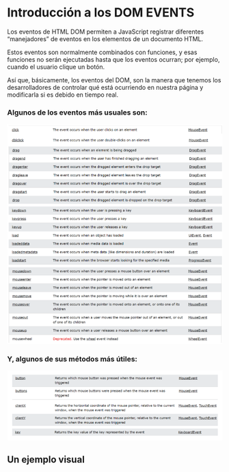 <h1> Introducción a los DOM EVENTS </h1>

Los eventos de  HTML DOM permiten a JavaScript registrar diferentes “manejadores” de eventos en los elementos de un documento HTML. 

Estos eventos son normalmente combinados con funciones, y esas funciones no serán ejecutadas hasta que los eventos ocurran; por ejemplo, cuando el usuario clique un botón.

Así que, básicamente, los eventos del DOM, son la manera que tenemos los desarrolladores de controlar qué está ocurriendo en nuestra página y modificarla si es debido en tiempo real.

<h3> Algunos de los eventos más usuales son: </h3>

![alt text](https://github.com/Palomoman/Palomoman.github.io/blob/master/DOMevent/dom1.png?raw=true)

<h3> Y, algunos de sus métodos más útiles: </h3>

![alt text](https://github.com/Palomoman/Palomoman.github.io/blob/master/DOMevent/dom2.png?raw=true)


<h2> Un ejemplo visual </h2>

<script async src="//jsfiddle.net/Palomoman/7uhyzr2d/14/embed/"></script>
